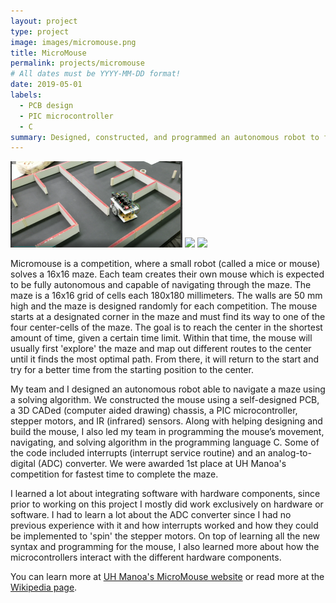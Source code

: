 ```yaml
---
layout: project
type: project
image: images/micromouse.png
title: MicroMouse
permalink: projects/micromouse
# All dates must be YYYY-MM-DD format!
date: 2019-05-01
labels:
  - PCB design
  - PIC microcontroller
  - C
summary: Designed, constructed, and programmed an autonomous robot to find the center of a maze (awarded 1st place at UH Manoa competition for fastest time).
---
```

  <img src="../images/mmMaze.png">
  <img class="ui image" src="../images/mmBoard.png">
  <img class="ui image" src="../images/mmMouse.png">

Micromouse is a competition, where a small robot (called a mice or mouse) solves a 16x16 maze.  Each team creates their own mouse which is expected to be fully autonomous and capable of navigating through the maze.  The maze is a 16x16 grid of cells each 180x180 millimeters.  The walls are 50 mm high and the maze is designed randomly for each competition.  The mouse starts at a designated corner in the maze and must find its way to one of the four center-cells of the maze.  The goal is to reach the center in the shortest amount of time, given a certain time limit.  Within that time, the mouse will usually first 'explore' the maze and map out different routes to the center until it finds the most optimal path.  From there, it will return to the start and try for a better time from the starting position to the center.

My team and I designed an autonomous robot able to navigate a maze using a solving algorithm. We constructed the mouse using a self-designed PCB, a 3D CADed (computer aided drawing) chassis, a PIC microcontroller, stepper motors, and IR (infrared) sensors. Along with helping designing and build the mouse, I also led my team in programming the mouse’s movement, navigating, and solving algorithm in the programming language C.  Some of the code included interrupts (interrupt service routine) and an analog-to-digital (ADC) converter. We were awarded 1st place at UH Manoa's competition for fastest time to complete the maze.

I learned a lot about integrating software with hardware components, since prior to working on this project I mostly did work exclusively on hardware or software.  I had to learn a lot about the ADC converter since I had no previous experience with it and how interrupts worked and how they could be implemented to 'spin' the stepper motors.  On top of learning all the new syntax and programming for the mouse, I also learned more about how the microcontrollers interact with the different hardware components.  

You can learn more at [UH Manoa's MicroMouse website](http://ee.hawaii.edu/student/project.php?stc=1&pco=1&pro=22) or read more at the [Wikipedia page](https://en.wikipedia.org/wiki/Micromouse).
